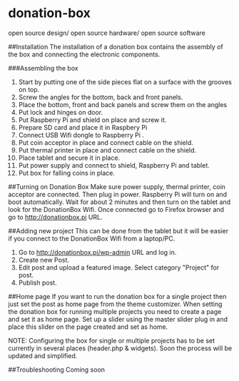 donation-box
============

open source design/ open source hardware/ open source software

##Installation
The installation of a donation box contains the assembly of the box and connecting the electronic components.

###Assembling the box
1. Start by putting one of the side pieces flat on a surface with the grooves on top.
2. Screw the angles for the bottom, back and front panels.
3. Place the bottom, front and back panels and screw them on the angles
4. Put lock and hinges on door.
5. Put Raspberry Pi and shield on place and screw it.
6. Prepare SD card and place it in Raspbery Pi
7. Connect USB Wifi dongle to Raspberry Pi .
8. Put coin acceptor in place and connect cable on the shield.
9. Put thermal printer in place and connect cable on the shield.
10. Place tablet and secure it in place.
11. Put power supply and connect to shield, Raspberry Pi and tablet.
12. Put box for falling coins in place.

##Turning on Donation Box
Make sure power supply, thermal printer, coin acceptor are connected.
Then plug in power. Raspberry Pi will turn on and boot automatically.
Wait for about 2 minutes and then turn on the tablet and look for the DonationBox Wifi.
Once connected go to Firefox browser and go to http://donationbox.pi URL. 

##Adding new project
This can be done from the tablet but it will be easier if you connect to the DonationBox Wifi from a laptop/PC.
1. Go to http://donationbox.pi/wp-admin URL and log in.
2. Create new Post.
3. Edit post and upload a featured image. Select category "Project" for post. 
4. Publish post.

##Home page
If you want to run the donation box for a single project then just set the post as home page from the theme customizer.
When setting the donation box for running multiple projects you need to create a page and set it as home page.
Set up a slider using the master slider plug in and place this slider on the page created and set as home.

NOTE: Configuring the box for single or multiple projects has to be set currently in several places (header.php & widgets).
Soon the process will be updated and simplified.

##Troubleshooting
Coming soon
